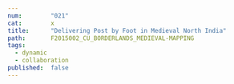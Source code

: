 ```yaml
---
num:        "021"
cat:        x
title:      "Delivering Post by Foot in Medieval North India"
path:       F2015002_CU_BORDERLANDS_MEDIEVAL-MAPPING
tags:
  - dynamic
  - collaboration
published:  false
---
```

